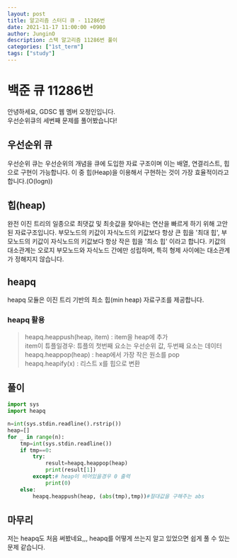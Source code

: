 ```yaml
---
layout: post
title: 알고리즘 스터디 큐 - 11286번
date: 2021-11-17 11:00:00 +0900
author: JunginO
description: 스택 알고리즘 11286번 풀이
categories: ["1st_term"]
tags: ["study"]
---
```


# 백준 큐 11286번

안녕하세요, GDSC 웹 멤버 오정인입니다.<br>
우선순위큐의 세번째 문제를 풀어봤습니다!<br>

## 우선순위 큐

우선순위 큐는 우선순위의 개념을 큐에 도입한 자료 구조이며 이는 배열, 연결리스트, 힙으로 구현이 가능합니다. 이 중 힙(Heap)을 이용해서 구현하는 것이 가장 효율적이라고 합니다.(O(logn))

## 힙(heap)

완전 이진 트리의 일종으로 최댓값 및 최솟값을 찾아내는 연산을 빠르게 하기 위해 고안된 자료구조입니다. 부모노드의 키값이 자식노드의 키값보다 항상 큰 힙을 '최대 힙', 부모노드의 키값이 자식노드의 키값보다 항상 작은 힙을 '최소 힙' 이라고 합니다. 키값의 대소관계는 오로지 부모노드와 자식노드 간에만 성립하며, 특히 형제 사이에는 대소관계가 정해지지 않습니다.

## heapq

heapq 모듈은 이진 트리 기반의 최소 힙(min heap) 자료구조를 제공합니다.

### heapq 활용

> heapq.heappush(heap, item) : item을 heap에 추가<br>
> item이 튜플일경우: 튜플의 첫번째 요소는 우선순위 값, 두번째 요소는 데이터<br>
> heapq.heappop(heap) : heap에서 가장 작은 원소를 pop<br>
> heapq.heapify(x) : 리스트 x를 힙으로 변환<br>

## 풀이

```python
import sys
import heapq

n=int(sys.stdin.readline().rstrip())
heap=[]
for _ in range(n):
    tmp=int(sys.stdin.readline())
    if tmp==0:
        try:
            result=heapq.heappop(heap)
            print(result[1])
        except:# heap이 비어있을경우 0 출력
            print(0)
    else:
        heapq.heappush(heap, (abs(tmp),tmp))#절대값을 구해주는 abs

```

## 마무리

저는 heapq도 처음 써봤네요,,, heapq를 어떻게 쓰는지 알고 있었으면 쉽게 풀 수 있는 문제 같습니다.
